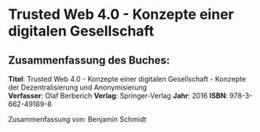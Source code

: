 # Trusted Web 4.0 - Konzepte einer digitalen Gesellschaft

## Zusammenfassung des Buches:

**Titel**: Trusted Web 4.0 - Konzepte einer digitalen Gesellschaft - Konzepte der Dezentralisierung und Anonymisierung  
**Verfasser**: Olaf Berberich
**Verlag**: Springer-Verlag
**Jahr**: 2016
**ISBN**: 978-3-662-49189-8

Zusammenfassung von: Benjamin Schmidt


